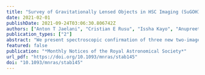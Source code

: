 ```yaml
---
title: "Survey of Gravitationally Lensed Objects in HSC Imaging (SuGOHI) – VII. Discovery and confirmation of three strongly lensed quasars†"
date: 2021-02-01
publishDate: 2021-09-24T03:06:30.806742Z
authors: ["Anton T Jaelani", "Cristian E Rusu", "Issha Kayo", "Anupreeta More", "Alessandro Sonnenfeld", "John D Silverman", "Malte Schramm", "Timo Anguita", "Naohisa Inada", "Daichi Kondo", "Paul L Schechter", "Khee-Gan Lee", "Masamune Oguri", "James H H Chan", "Kenneth C Wong", "Kaiki T Inoue"]
publication_types: ["2"]
abstract: "We present spectroscopic confirmation of three new two-image gravitationally lensed quasars, compiled from existing strong lens and X-ray catalogues. Images of HSC J091843.27–022007.5 show a red galaxy with two blue point sources at either side, separated by 2.26 arcsec. This system has a source and a lens redshifts $z_s = 0.804$ and $z_ℓ = 0.459$, respectively, as obtained by our follow-up spectroscopic data. CXCO J100201.50+020330.0 shows two point sources separated by 0.85 arcsec on either side of an early-type galaxy. The follow-up spectroscopic data confirm the fainter quasar has the same redshift with the brighter quasar from the Sloan Digital Sky Survey (SDSS) fiber spectrum at $z_s = 2.016$. The deflecting foreground galaxy is a typical early-type galaxy at a redshift of $z_ℓ = 0.439$. SDSS J135944.21+012809.8 has two point sources with quasar spectra at the same redshift $z_s = 1.096$, separated by 1.05 arcsec, and fits to the HSC images confirm the presence of a galaxy between these. These discoveries demonstrate the power of the Hyper Suprime-Cam Subaru Strategic Program (HSC-SSP)’s deep imaging and wide sky coverage. Combined with existing X-ray source catalogues and follow-up spectroscopy, the HSC-SSP provides us unique opportunities to find multiple-image quasars lensed by a foreground galaxy."
featured: false
publication: "*Monthly Notices of the Royal Astronomical Society*"
url_pdf: "https://doi.org/10.1093/mnras/stab145"
doi: "10.1093/mnras/stab145"
---
```


